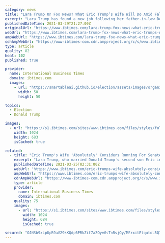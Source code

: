 ```yaml
---
category: news
title: "Lara Trump On Fox News? What Eric Trump’s Wife Will Do Amid Fallout From 2020 Election"
excerpt: "Lara Trump has found a new job following her father-in-law Donald Trump’s exit from the White House. On Monday, Fox News announced Lara Trump, the wife of Eric Trump, has been hired as a contributor."
publishedDateTime: 2021-03-29T21:27:00Z
originalUrl: "https://www.ibtimes.com/lara-trump-fox-news-what-eric-trumps-wife-will-do-amid-fallout-2020-election-3171306"
webUrl: "https://www.ibtimes.com/lara-trump-fox-news-what-eric-trumps-wife-will-do-amid-fallout-2020-election-3171306"
ampWebUrl: "https://www.ibtimes.com/lara-trump-fox-news-what-eric-trumps-wife-will-do-amid-fallout-2020-election-3171306?amp=1"
cdnAmpWebUrl: "https://www-ibtimes-com.cdn.ampproject.org/c/s/www.ibtimes.com/lara-trump-fox-news-what-eric-trumps-wife-will-do-amid-fallout-2020-election-3171306?amp=1"
type: article
quality: 82
heat: 102
published: true

provider:
  name: International Business Times
  domain: ibtimes.com
  images:
    - url: "https://smartableai.github.io/election/assets/images/organizations/ibtimes.com-50x50.jpg"
      width: 50
      height: 50

topics:
  - Election
  - Donald Trump

images:
  - url: "https://s1.ibtimes.com/sites/www.ibtimes.com/files/styles/full/public/2021/02/14/lara-trump.jpg"
    width: 1024
    height: 683
    isCached: true

related:
  - title: "Eric Trump's Wife 'Absolutely' Considers Running For Senate"
    excerpt: "Lara Trump, who married Donald Trump's second son Eric in 2014, first hinted at plans to run for the North Carolina state Senate in an interview with Sean Hannity March 3."
    publishedDateTime: 2021-03-25T02:31:00Z
    webUrl: "https://www.ibtimes.com/eric-trumps-wife-absolutely-considers-running-senate-3168732"
    ampWebUrl: "https://www.ibtimes.com/eric-trumps-wife-absolutely-considers-running-senate-3168732?amp=1"
    cdnAmpWebUrl: "https://www-ibtimes-com.cdn.ampproject.org/c/s/www.ibtimes.com/eric-trumps-wife-absolutely-considers-running-senate-3168732?amp=1"
    type: article
    provider:
      name: International Business Times
      domain: ibtimes.com
    quality: 75
    images:
      - url: "https://s1.ibtimes.com/sites/www.ibtimes.com/files/styles/full/public/2017/03/27/lara-trump.jpg"
        width: 1024
        height: 684
        isCached: true

secured: "OJNSb9xLpUpR9aV29kKQdp6PRkZif7aZOyv0sTnBsjQy/MErxitEtqutoL5QIqx9RgaYDG0elHdz4QfNjV15E/aMjtW4C/wvr+XDT8Ixh3x336ZpXzkgcyFHtyZiAk/dKxWZFWhnUjM7Lz9H/zXCxaD0iWOSneFqi7F9iSSzucOd9wwEX2ZJ7EeQesly4pIVv9CD0K73TNgTURZXKMIA20A2gk5CkB7UWj6Y5p9ySrfX2fQa7r23hz36+muMoR+nEtc09iEHmuE0eOk2y6JUeDwdEql3r1GIHJHUok8nk9NBbffchAFWqLS10nXBBoFhTJWthAq9U8mRLX/RFZoOmlqfEcIaHRclecDIZX6tzyc=;J1qlonAh6ELNnmZwZjVYiw=="
---
```


